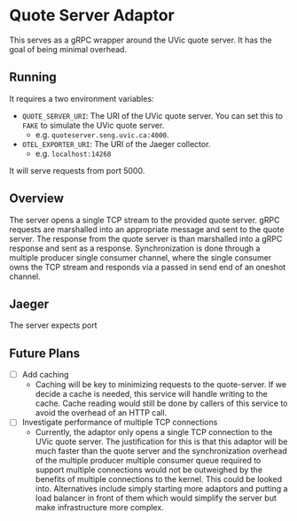 # Quote Server Adaptor

This serves as a gRPC wrapper around the UVic quote server. It has the goal of being minimal overhead.

## Running

It requires a two environment variables:

- `QUOTE_SERVER_URI`: The URI of the UVic quote server. You can set this to `FAKE` to simulate the UVic quote server.
    - e.g. `quoteserver.seng.uvic.ca:4000`.
- `OTEL_EXPORTER_URI`: The URI of the Jaeger collector.
  - e.g. `localhost:14268`

It will serve requests from port 5000.

## Overview

The server opens a single TCP stream to the provided quote server. gRPC requests are marshalled into an appropriate
message and sent to the quote server. The response from the quote server is than marshalled into a gRPC response and
sent as a response. Synchronization is done through a multiple producer single consumer channel, where the single
consumer owns the TCP stream and responds via a passed in send end of an oneshot channel.

## Jaeger

The server expects port 

## Future Plans

- [ ] Add caching
    - Caching will be key to minimizing requests to the quote-server. If we decide a cache is needed, this service will
      handle writing to the cache. Cache reading would still be done by callers of this service to avoid the overhead of
      an HTTP call.
- [ ] Investigate performance of multiple TCP connections
    - Currently, the adaptor only opens a single TCP connection to the UVic quote server. The justification for this is
      that this adaptor will be much faster than the quote server and the synchronization overhead of the multiple
      producer multiple consumer queue required to support multiple connections would not be outweighed by the benefits
      of multiple connections to the kernel. This could be looked into. Alternatives include simply starting more
      adaptors and putting a load balancer in front of them which would simplify the server but make infrastructure more
      complex.
